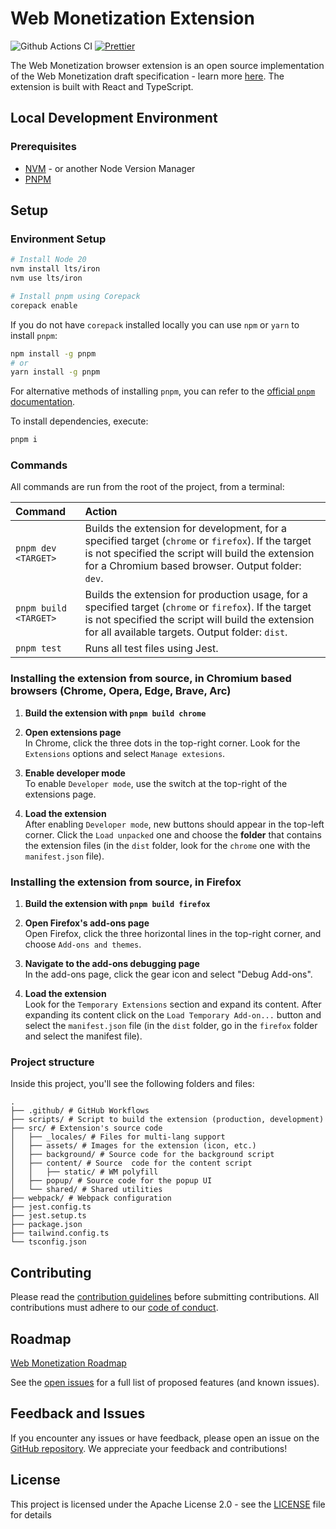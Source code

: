 <h1 text-align="center">Web Monetization Extension</h1>

![Github Actions CI](https://github.com/interledger/web-monetization-extension/actions/workflows/sanity.yml/badge.svg?branch=main)
[![Prettier](https://img.shields.io/badge/code_style-prettier-ff69b4.svg?style=flat-square)](https://prettier.io/)

The Web Monetization browser extension is an open source implementation of the Web Monetization draft specification - learn more [here](https://webmonetization.org/specification/). The extension is built with React and TypeScript.

## Local Development Environment

### Prerequisites

- [NVM](https://github.com/nvm-sh/nvm) - or another Node Version Manager
- [PNPM](https://pnpm.io/)

## Setup

### Environment Setup

```sh
# Install Node 20
nvm install lts/iron
nvm use lts/iron

# Install pnpm using Corepack
corepack enable
```

If you do not have `corepack` installed locally you can use `npm` or `yarn` to install `pnpm`:

```sh
npm install -g pnpm
# or
yarn install -g pnpm
```

For alternative methods of installing `pnpm`, you can refer to the [official `pnpm` documentation](https://pnpm.io/installation).

To install dependencies, execute:

```sh
pnpm i
```

### Commands

All commands are run from the root of the project, from a terminal:

| Command               | Action                                                                                                                                                                                                          |
| :-------------------- | :-------------------------------------------------------------------------------------------------------------------------------------------------------------------------------------------------------------- |
| `pnpm dev <TARGET>`   | Builds the extension for development, for a specified target (`chrome` or `firefox`). If the target is not specified the script will build the extension for a Chromium based browser. Output folder: `dev`.    |
| `pnpm build <TARGET>` | Builds the extension for production usage, for a specified target (`chrome` or `firefox`). If the target is not specified the script will build the extension for all available targets. Output folder: `dist`. |
| `pnpm test`           | Runs all test files using Jest.                                                                                                                                                                                 |

### Installing the extension from source, in Chromium based browsers (Chrome, Opera, Edge, Brave, Arc)

1. <b>Build the extension with `pnpm build chrome`</b>

1. <b>Open extensions page</b><br/>
   In Chrome, click the three dots in the top-right corner. Look for the `Extensions` options and select `Manage extesions`.

1. <b>Enable developer mode</b><br/>
   To enable `Developer mode`, use the switch at the top-right of the extensions page.

1. <b>Load the extension</b><br/>
   After enabling `Developer mode`, new buttons should appear in the top-left corner. Click the `Load unpacked` one and choose the <b>folder</b> that contains the extension files (in the `dist` folder, look for the `chrome` one with the `manifest.json` file).

### Installing the extension from source, in Firefox

1. <b>Build the extension with `pnpm build firefox`</b>

1. <b>Open Firefox's add-ons page</b><br/>
   Open Firefox, click the three horizontal lines in the top-right corner, and choose `Add-ons and themes`.

1. <b>Navigate to the add-ons debugging page</b><br/>
   In the add-ons page, click the gear icon and select "Debug Add-ons".

1. <b>Load the extension</b><br/>
   Look for the `Temporary Extensions` section and expand its content. After expanding its content click on the `Load Temporary Add-on...` button and select the `manifest.json` file (in the `dist` folder, go in the `firefox` folder and select the manifest file).

### Project structure

Inside this project, you'll see the following folders and files:

```
.
├── .github/ # GitHub Workflows
├── scripts/ # Script to build the extension (production, development)
├── src/ # Extension's source code
│   ├── _locales/ # Files for multi-lang support
│   ├── assets/ # Images for the extension (icon, etc.)
│   ├── background/ # Source code for the background script
│   ├── content/ # Source  code for the content script
│   │   ├── static/ # WM polyfill
│   ├── popup/ # Source code for the popup UI
│   └── shared/ # Shared utilities
├── webpack/ # Webpack configuration
├── jest.config.ts
├── jest.setup.ts
├── package.json
├── tailwind.config.ts
└── tsconfig.json
```

## Contributing

Please read the [contribution guidelines](.github/CONTRIBUTING.md) before submitting contributions. All contributions must adhere to our [code of conduct](.github/CODE_OF_CONDUCT.md).

## Roadmap

[Web Monetization Roadmap](https://github.com/orgs/interledger/projects/6/views/1?filterQuery=label%3A%22web+monetization%22)

See the [open issues](https://github.com/interledger/web-monetization-extension/issues) for a full list of proposed features (and known issues).

## Feedback and Issues

If you encounter any issues or have feedback, please open an issue on
the [GitHub repository](https://github.com/interledger/web-monetization-extension/issues). We appreciate your feedback
and contributions!

## License

This project is licensed under the Apache License 2.0 - see the [LICENSE](./LICENSE)
file for details
